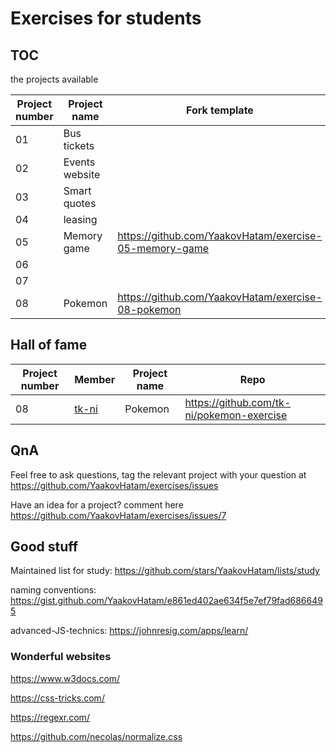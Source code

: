 # Exercises for students

## TOC
the projects available

| Project number | Project name    | Fork template |
| -------------  | -------------   | -------------|
| 01             | Bus tickets     |             |
| 02             | Events website  |                 |
| 03             | Smart quotes |                  |
| 04             | leasing |                       |
| 05             | Memory game | https://github.com/YaakovHatam/exercise-05-memory-game |
| 06             |  |                       |
| 07             |  |                       |
| 08             | Pokemon | https://github.com/YaakovHatam/exercise-08-pokemon |


## Hall of fame

| Project number | Member | Project name | Repo |
| -------------  | ------ | -------------| -------- |
| 08             | [tk-ni](https://github.com/tk-ni) | Pokemon | https://github.com/tk-ni/pokemon-exercise |

## QnA
Feel free to ask questions, tag the relevant project with your question at https://github.com/YaakovHatam/exercises/issues

Have an idea for a project? comment here https://github.com/YaakovHatam/exercises/issues/7

## Good stuff
Maintained list for study: https://github.com/stars/YaakovHatam/lists/study

naming conventions: https://gist.github.com/YaakovHatam/e861ed402ae634f5e7ef79fad6866495

advanced-JS-technics: https://johnresig.com/apps/learn/

### Wonderful websites
https://www.w3docs.com/

https://css-tricks.com/

https://regexr.com/

https://github.com/necolas/normalize.css
